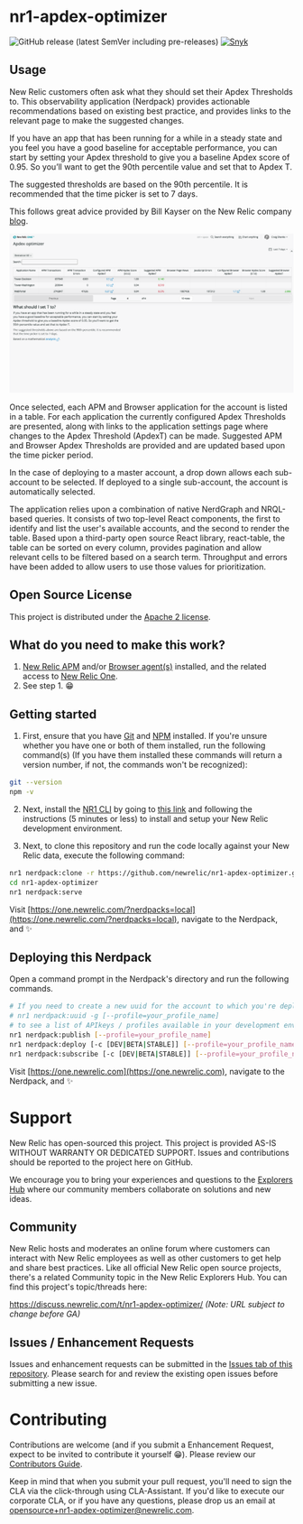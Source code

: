 # nr1-apdex-optimizer

![GitHub release (latest SemVer including pre-releases)](https://img.shields.io/github/v/release/newrelic/nr1-apdex-optimizer?include_prereleases&sort=semver) [![Snyk](https://snyk.io/test/github/newrelic/nr1-apdex-optimizer/badge.svg)](https://snyk.io/test/github/newrelic/nr1-apdex-optimizer)

## Usage

New Relic customers often ask what they should set their Apdex Thresholds to. This observability application (Nerdpack) provides actionable recommendations based on existing best practice, and provides links to the relevant page to make the suggested changes.

If you have an app that has been running for a while in a steady state and you feel you have a good baseline for acceptable performance, you can start by setting your Apdex threshold to give you a baseline Apdex score of 0.95. So you’ll want to get the 90th percentile value and set that to Apdex T.

The suggested thresholds are based on the 90th percentile. It is recommended that the time picker is set to 7 days.
 
This follows great advice provided by Bill Kayser on the New Relic company [blog](https://blog.newrelic.com/product-news/how-to-choose-apdex-t/).

![Screenshot #1](screenshots/nr1-apdex-optimizer.png)

Once selected, each APM and Browser application for the account is listed in a table. For each application the currently configured Apdex Thresholds are presented, along with links to the application settings page where changes to the Apdex Threshold (ApdexT) can be made. Suggested APM and Browser Apdex Thresholds are provided and are updated based upon the time picker period.

In the case of deploying to a master account, a drop down allows each sub-account to be selected. If deployed to a single sub-account, the account is automatically selected.

The application relies upon a combination of native NerdGraph and NRQL-based queries. It consists of two top-level React components, the first to identify and list the user's available accounts, and the second to render the table. Based upon a third-party open source React library, react-table, the table can be sorted on every column, provides pagination and allow relevant cells to be filtered based on a search term. Throughput and errors have been added to allow users to use those values for prioritization.

## Open Source License

This project is distributed under the [Apache 2 license](LICENSE).

## What do you need to make this work?

1. [New Relic APM](https://newrelic.com/products/application-monitoring) and/or [Browser agent(s)](https://newrelic.com/products/browser-monitoring) installed, and the related access to [New Relic One](https://newrelic.com/platform).
2. See step 1. :grin:

## Getting started

1. First, ensure that you have [Git](https://git-scm.com/book/en/v2/Getting-Started-Installing-Git) and [NPM](https://www.npmjs.com/get-npm) installed. If you're unsure whether you have one or both of them installed, run the following command(s) (If you have them installed these commands will return a version number, if not, the commands won't be recognized):

```bash
git --version
npm -v
```

2. Next, install the [NR1 CLI](https://one.newrelic.com/launcher/developer-center.launcher) by going to [this link](https://one.newrelic.com/launcher/developer-center.launcher) and following the instructions (5 minutes or less) to install and setup your New Relic development environment.

3. Next, to clone this repository and run the code locally against your New Relic data, execute the following command:

```bash
nr1 nerdpack:clone -r https://github.com/newrelic/nr1-apdex-optimizer.git
cd nr1-apdex-optimizer
nr1 nerdpack:serve
```

Visit [https://one.newrelic.com/?nerdpacks=local](https://one.newrelic.com/?nerdpacks=local), navigate to the Nerdpack, and :sparkles:

## Deploying this Nerdpack

Open a command prompt in the Nerdpack's directory and run the following commands.

```bash
# If you need to create a new uuid for the account to which you're deploying this Nerdpack, use the following
# nr1 nerdpack:uuid -g [--profile=your_profile_name]
# to see a list of APIkeys / profiles available in your development environment, run nr1 credentials:list
nr1 nerdpack:publish [--profile=your_profile_name]
nr1 nerdpack:deploy [-c [DEV|BETA|STABLE]] [--profile=your_profile_name]
nr1 nerdpack:subscribe [-c [DEV|BETA|STABLE]] [--profile=your_profile_name]
```

Visit [https://one.newrelic.com](https://one.newrelic.com), navigate to the Nerdpack, and :sparkles:

# Support

New Relic has open-sourced this project. This project is provided AS-IS WITHOUT WARRANTY OR DEDICATED SUPPORT. Issues and contributions should be reported to the project here on GitHub.

We encourage you to bring your experiences and questions to the [Explorers Hub](https://discuss.newrelic.com) where our community members collaborate on solutions and new ideas.

## Community

New Relic hosts and moderates an online forum where customers can interact with New Relic employees as well as other customers to get help and share best practices. Like all official New Relic open source projects, there's a related Community topic in the New Relic Explorers Hub. You can find this project's topic/threads here:

https://discuss.newrelic.com/t/nr1-apdex-optimizer/<CHANGEME>
*(Note: URL subject to change before GA)*

## Issues / Enhancement Requests

Issues and enhancement requests can be submitted in the [Issues tab of this repository](../../issues). Please search for and review the existing open issues before submitting a new issue.

# Contributing

Contributions are welcome (and if you submit a Enhancement Request, expect to be invited to contribute it yourself :grin:). Please review our [Contributors Guide](CONTRIBUTING.md).

Keep in mind that when you submit your pull request, you'll need to sign the CLA via the click-through using CLA-Assistant. If you'd like to execute our corporate CLA, or if you have any questions, please drop us an email at opensource+nr1-apdex-optimizer@newrelic.com.
